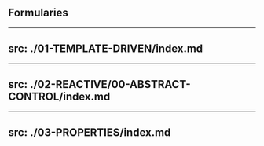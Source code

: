 ## Formularies

<Toc mode="onlyCurrentTree" />

---
src: ./01-TEMPLATE-DRIVEN/index.md
---

---
src: ./02-REACTIVE/00-ABSTRACT-CONTROL/index.md
---

---
src: ./03-PROPERTIES/index.md
---
